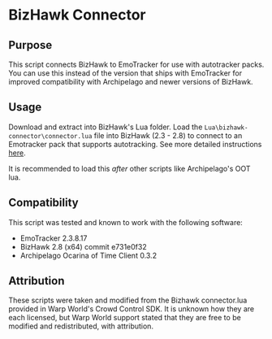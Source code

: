 # BizHawk Connector

## Purpose

This script connects BizHawk to EmoTracker for use with autotracker packs. You can use this instead of the version that ships with EmoTracker for improved compatibility with Archipelago and newer versions of BizHawk.

## Usage

Download and extract into BizHawk's Lua folder. Load the `Lua\bizhawk-connector\connector.lua` file into BizHawk (2.3 - 2.8) to connect to an Emotracker pack that supports autotracking. See more detailed instructions [here](https://github.com/coavins/EmoTrackerPacks#connect-to-bizhawk).

It is recommended to load this *after* other scripts like Archipelago's OOT lua.

## Compatibility

This script was tested and known to work with the following software:

* EmoTracker 2.3.8.17
* BizHawk 2.8 (x64) commit e731e0f32
* Archipelago Ocarina of Time Client 0.3.2

## Attribution

These scripts were taken and modified from the Bizhawk connector.lua provided in Warp World's Crowd Control SDK. It is unknown how they are each licensed, but Warp World support stated that they are free to be modified and redistributed, with attribution.
